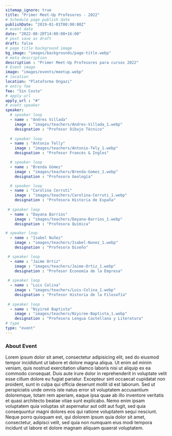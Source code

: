 ```yaml
---
sitemap_ignore: true
title: "Primer Meet-Up Profesores - 2022"
# Schedule page publish date
publishDate: "2019-01-01T00:00:00Z"
# event date
date: "2022-08-20T14:00:00+16:00"
# post save as draft
draft: false
# page title background image
bg_image: "images/backgrounds/page-title.webp"
# meta description
description : "Primer Meet-Up Profesores para cursos 2022"
# Event image
image: "images/events/meetup.webp"
# location
location: "Plataforma Ongazi"
# entry fee
fee: "Sin Costo"
# apply url
apply_url : "#"
# event speaker
speaker:
  # speaker loop
  - name : "Andres Villada"
    image : "images/teachers/Andres-Villada_1.webp"
    designation : "Profesor Dibujo Técnico"
    
  # speaker loop
  - name : "Antonio Telly"
    image : "images/teachers/Antonio-Tely_1.webp"
    designation : "Profesor Francés & Ingles"

  # speaker loop
  - name : "Brenda Gómez"
    image : "images/teachers/Brenda-Gomez_1.webp"
    designation : "Profesora Geología"

  # speaker loop
  - name : "Carolina Cerruti"
    image : "images/teachers/Carolina-Cerruti_1.webp"
    designation : "Profesora Historia de España"
 
 # speaker loop
  - name : "Dayana Barrios"
    image : "images/teachers/Dayana-Barrios_1.webp"
    designation : "Profesora Química"

# speaker loop
  - name : "Isabel Nuñez"
    image : "images/teachers/Isabel-Nunez_1.webp"
    designation : "Profesora Diseño"

 # speaker loop
  - name : "Jaime Ortiz"
    image : "images/teachers/Jaime-Ortiz_1.webp"
    designation : "Profesor Economía de la Empresa"
 
 # speaker loop
  - name : "Luis Colina"
    image : "images/teachers/Luis-Colina_1.webp"
    designation : "Profesor Historia de la Filosofía"
    
 # speaker loop
  - name : "Niyireé Baptista"
    image : "images/teachers/Niyiree-Baptista_1.webp"
    designation : "Profesora Lengua Castellana y Literatura"    
# type
type: "event"
---
```


### About Event

Lorem ipsum dolor sit amet, consectetur adipisicing elit, sed do eiusmod tempor incididunt ut labore et dolore magna aliqua. Ut enim ad minim veniam, quis nostrud exercitation ullamco laboris nisi ut aliquip ex ea commodo consequat. Duis aute irure dolor in reprehenderit in voluptate velit esse cillum dolore eu fugiat  pariatur. Excepteur sint occaecat cupidatat non proident, sunt in culpa qui officia deserunt mollit id est laborum. Sed ut perspiciatis unde omnis iste natus error sit voluptatem accusantium doloremque, totam rem aperiam, eaque ipsa quae ab illo inventore veritatis et quasi architecto beatae vitae sunt explicabo. Nemo enim ipsam voluptatem quia voluptas sit aspernatur aut odit aut fugit, sed quia consequuntur magni dolores eos qui ratione voluptatem sequi nesciunt. Neque porro quisquam est, qui dolorem ipsum quia dolor sit amet, consectetur, adipisci velit, sed quia non numquam eius modi tempora incidunt ut labore et dolore magnam aliquam quaerat voluptatem.